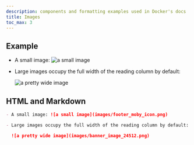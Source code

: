 ```yaml
---
description: components and formatting examples used in Docker's docs
title: Images
toc_max: 3
---
```


## Example

- A small image: ![a small image](images/footer_moby_icon.png)

- Large images occupy the full width of the reading column by default:

  ![a pretty wide image](images/banner_image_24512.png)

## HTML and Markdown

```markdown
- A small image: ![a small image](images/footer_moby_icon.png)

- Large images occupy the full width of the reading column by default:

  ![a pretty wide image](images/banner_image_24512.png)
